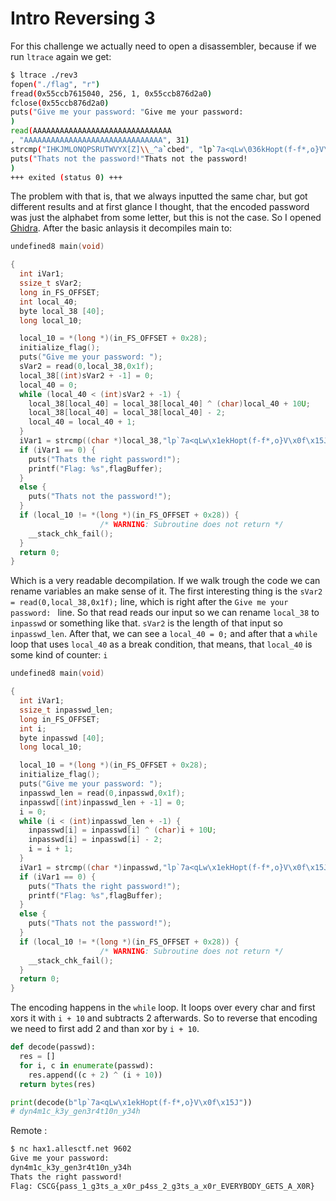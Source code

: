 # Intro Reversing 3
For this challenge we actually need to open a disassembler, because if we run `ltrace` again we get:

```bash
$ ltrace ./rev3
fopen("./flag", "r")                                                                                                                     = 0x55ccb876d2a0
fread(0x55ccb7615040, 256, 1, 0x55ccb876d2a0)                                                                                            = 0
fclose(0x55ccb876d2a0)                                                                                                                   = 0
puts("Give me your password: "Give me your password:
)                                                                                                          = 24
read(AAAAAAAAAAAAAAAAAAAAAAAAAAAAAAA
, "AAAAAAAAAAAAAAAAAAAAAAAAAAAAAAA", 31)                                                                                           = 31
strcmp("IHKJMLONQPSRUTWVYX[Z]\\_^a`cbed", "lp`7a<qLw\036kHopt(f-f*,o}V\017\025J")                                                        = -35
puts("Thats not the password!"Thats not the password!
)                                                                                                          = 24
+++ exited (status 0) +++
```
The problem with that is, that we always inputted the same char, but got different results and at first glance I thought, that the encoded password was just the alphabet from some letter, but this is not the case. So I opened [Ghidra](https://ghidra-sre.org/). After the basic anlaysis it decompiles main to:
```c
undefined8 main(void)

{
  int iVar1;
  ssize_t sVar2;
  long in_FS_OFFSET;
  int local_40;
  byte local_38 [40];
  long local_10;

  local_10 = *(long *)(in_FS_OFFSET + 0x28);
  initialize_flag();
  puts("Give me your password: ");
  sVar2 = read(0,local_38,0x1f);
  local_38[(int)sVar2 + -1] = 0;
  local_40 = 0;
  while (local_40 < (int)sVar2 + -1) {
    local_38[local_40] = local_38[local_40] ^ (char)local_40 + 10U;
    local_38[local_40] = local_38[local_40] - 2;
    local_40 = local_40 + 1;
  }
  iVar1 = strcmp((char *)local_38,"lp`7a<qLw\x1ekHopt(f-f*,o}V\x0f\x15J");
  if (iVar1 == 0) {
    puts("Thats the right password!");
    printf("Flag: %s",flagBuffer);
  }
  else {
    puts("Thats not the password!");
  }
  if (local_10 != *(long *)(in_FS_OFFSET + 0x28)) {
                    /* WARNING: Subroutine does not return */
    __stack_chk_fail();
  }
  return 0;
}
```
Which is a very readable decompilation.
If we walk trough the code we can rename variables an make sense of it.
The first interesting thing is the `sVar2 = read(0,local_38,0x1f);` line, which is right after the `Give me your password: ` line. So that read reads our input so we can rename `local_38` to `inpasswd` or something like that. `sVar2` is the length of that input so `inpasswd_len`.
After that, we can see a `local_40 = 0;` and after that a `while` loop that uses `local_40` as a break condition, that means, that `local_40` is some kind of counter: `i`
```c
undefined8 main(void)

{
  int iVar1;
  ssize_t inpasswd_len;
  long in_FS_OFFSET;
  int i;
  byte inpasswd [40];
  long local_10;

  local_10 = *(long *)(in_FS_OFFSET + 0x28);
  initialize_flag();
  puts("Give me your password: ");
  inpasswd_len = read(0,inpasswd,0x1f);
  inpasswd[(int)inpasswd_len + -1] = 0;
  i = 0;
  while (i < (int)inpasswd_len + -1) {
    inpasswd[i] = inpasswd[i] ^ (char)i + 10U;
    inpasswd[i] = inpasswd[i] - 2;
    i = i + 1;
  }
  iVar1 = strcmp((char *)inpasswd,"lp`7a<qLw\x1ekHopt(f-f*,o}V\x0f\x15J");
  if (iVar1 == 0) {
    puts("Thats the right password!");
    printf("Flag: %s",flagBuffer);
  }
  else {
    puts("Thats not the password!");
  }
  if (local_10 != *(long *)(in_FS_OFFSET + 0x28)) {
                    /* WARNING: Subroutine does not return */
    __stack_chk_fail();
  }
  return 0;
}
```
The encoding happens in the `while` loop. It loops over every char and first xors it with `i + 10` and subtracts 2 afterwards. So to reverse that encoding we need to first add 2 and than xor by `i + 10`.
```python
def decode(passwd):
  res = []
  for i, c in enumerate(passwd):
    res.append((c + 2) ^ (i + 10))
  return bytes(res)

print(decode(b"lp`7a<qLw\x1ekHopt(f-f*,o}V\x0f\x15J"))
# dyn4m1c_k3y_gen3r4t10n_y34h
```
Remote :
```bash
$ nc hax1.allesctf.net 9602
Give me your password:
dyn4m1c_k3y_gen3r4t10n_y34h
Thats the right password!
Flag: CSCG{pass_1_g3ts_a_x0r_p4ss_2_g3ts_a_x0r_EVERYBODY_GETS_A_X0R}
```
